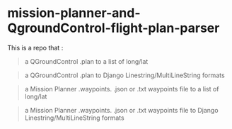 # mission-planner-and-QgroundControl-flight-plan-parser

This is a repo that  :
> a QGroundControl .plan to a list of long/lat

> a QGroundControl .plan to Django Linestring/MultiLineString formats

> a Mission Planner .waypoints. .json or .txt waypoints file to a list of long/lat

> a Mission Planner .waypoints. .json or .txt waypoints file to Django Linestring/MultiLineString formats